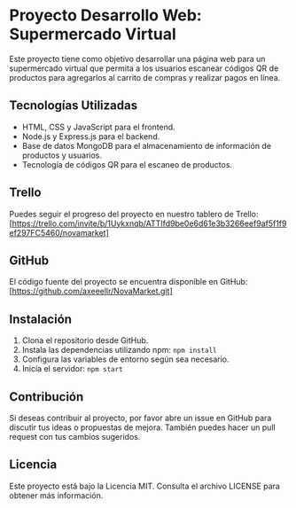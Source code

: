 # Proyecto Desarrollo Web: Supermercado Virtual

Este proyecto tiene como objetivo desarrollar una página web para un supermercado virtual que permita a los usuarios escanear códigos QR de productos para agregarlos al carrito de compras y realizar pagos en línea.

## Tecnologías Utilizadas

- HTML, CSS y JavaScript para el frontend.
- Node.js y Express.js para el backend.
- Base de datos MongoDB para el almacenamiento de información de productos y usuarios.
- Tecnología de códigos QR para el escaneo de productos.

## Trello
Puedes seguir el progreso del proyecto en nuestro tablero de Trello: [https://trello.com/invite/b/1Uykxnqb/ATTIfd9be0e6d61e3b3266eef9af5f1f9ef297FC5460/novamarket]

## GitHub
El código fuente del proyecto se encuentra disponible en GitHub: [https://github.com/axeeellr/NovaMarket.git]

## Instalación

1. Clona el repositorio desde GitHub.
2. Instala las dependencias utilizando npm: `npm install`
3. Configura las variables de entorno según sea necesario.
4. Inicia el servidor: `npm start`

## Contribución
Si deseas contribuir al proyecto, por favor abre un issue en GitHub para discutir tus ideas o propuestas de mejora. También puedes hacer un pull request con tus cambios sugeridos.

## Licencia
Este proyecto está bajo la Licencia MIT. Consulta el archivo LICENSE para obtener más información.
